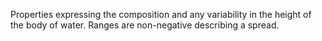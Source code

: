 Properties expressing the composition and any variability in the height of the body of water. Ranges are non-negative describing a spread.

<!-- end of short definition -->

